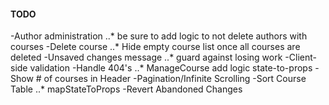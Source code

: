 #### TODO

-Author administration
 ..* be sure to add logic to not delete authors with courses
-Delete course
 ..* Hide empty course list once all courses are deleted
-Unsaved changes message
 ..* guard against losing work
-Client-side validation
-Handle 404's
 ..* ManageCourse add logic state-to-props
-Show # of courses in Header
-Pagination/Infinite Scrolling
-Sort Course Table
  ..* mapStateToProps
-Revert Abandoned Changes
